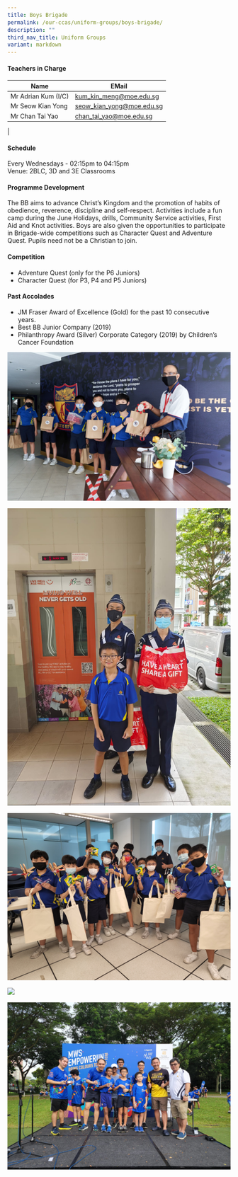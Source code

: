 ```yaml
---
title: Boys Brigade
permalink: /our-ccas/uniform-groups/boys-brigade/
description: ""
third_nav_title: Uniform Groups
variant: markdown
---
```

#### **Teachers in Charge**
| Name | EMail|
| -------- | -------- | 
|	Mr Adrian Kum (I/C)	|[kum_kin_meng@moe.edu.sg](mailto:kum_kin_meng@moe.edu.sg)|
|	Mr Seow Kian Yong	|[seow_kian_yong@moe.edu.sg](mailto:seow_kian_yong@moe.edu.sg)|
|	Mr Chan Tai Yao	|[chan_tai_yao@moe.edu.sg](mailto:chan_tai_yao@moe.edu.sg)|
|





#### **Schedule**

Every Wednesdays - 02:15pm to 04:15pm <br>
Venue: 2BLC, 3D and 3E Classrooms

#### **Programme Development**

The BB aims to advance Christ’s Kingdom and the promotion of habits of obedience, reverence, discipline and self-respect. Activities include a fun camp during the June Holidays, drills, Community Service activities, First Aid and Knot activities. Boys are also given the opportunities to participate in Brigade-wide competitions such as Character Quest and Adventure Quest. Pupils need not be a Christian to join.

#### **Competition**

* Adventure Quest (only for the P6 Juniors)&nbsp;
* Character Quest (for P3, P4 and P5 Juniors)

#### **Past Accolades**

* JM Fraser Award of Excellence (Gold) for the past 10 consecutive years.&nbsp;
* Best BB Junior Company (2019)&nbsp;
* Philanthropy Award (Silver) Corporate Category (2019) by Children’s Cancer Foundation

![](/images/boys%20brigade%204.jpg)

![](/images/boys%20brigade%203.jpg)

![](/images/boys%20brigade%205.jpg)

![](/images/boys%20brigade%206.jpg)


![](/images/boys%20brigade.jpg)